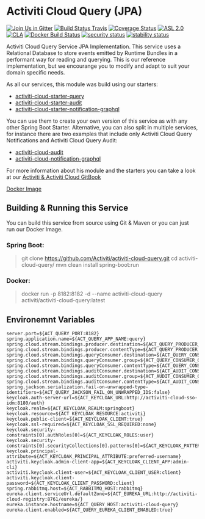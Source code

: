 # Activiti Cloud Query (JPA)

[![Join Us in Gitter](https://badges.gitter.im/Activiti/Activiti7.svg)](https://gitter.im/Activiti/Activiti7?utm_source=badge&utm_medium=badge&utm_campaign=pr-badge&utm_content=badge)
[![Build Status Travis](https://travis-ci.com/Activiti/activiti-cloud-query.svg?branch=master)](https://travis-ci.com/Activiti/activiti-cloud-query)
[![Coverage Status](http://img.shields.io/codecov/c/github/Activiti/activiti-cloud-query/master.svg?maxAge=86400)](https://codecov.io/gh/Activiti/activiti-cloud-query)
[![ASL 2.0](https://img.shields.io/hexpm/l/plug.svg)](https://github.com/Activiti/activiti-cloud-query/blob/master/LICENSE.txt)
[![CLA](https://cla-assistant.io/readme/badge/Activiti/activiti-cloud-query)](https://cla-assistant.io/Activiti/activiti-cloud-query)
[![Docker Build Status](https://img.shields.io/docker/build/activiti/activiti-cloud-query.svg)](https://hub.docker.com/r/activiti/activiti-cloud-query/)
[![security status](https://www.meterian.com/badge/gh/Activiti/activiti-cloud-query/security)](https://www.meterian.com/report/gh/Activiti/activiti-cloud-query)
[![stability status](https://www.meterian.com/badge/gh/Activiti/activiti-cloud-query/stability)](https://www.meterian.com/report/gh/Activiti/activiti-cloud-query)

Activiti Cloud Query Service JPA Implementation. This service uses a Relational Database to store events emitted by Runtime Bundles in a performant way for reading and querying. This is our reference implementation, but we encourange you to modify and adapt to suit your domain specific needs.

As all our services, this module was build using our starters:

  - [activiti-cloud-starter-query](https://github.com/Activiti/activiti-cloud/tree/develop/activiti-cloud-query-service/activiti-cloud-starter-query)
  - [activiti-cloud-starter-audit](https://github.com/Activiti/activiti-cloud/tree/develop/activiti-cloud-audit-service/activiti-audit-starter-query)
  - [activiti-cloud-starter-notification-graphql](https://github.com/Activiti/activiti-cloud/tree/develop/activiti-cloud-notification-graphql-service/activiti-cloud-starter-notification-graphql)

You can use them to create your own version of this service as with any other Spring Boot Starter.
Alternative, you can also split in multiple services, for instance there are two examples that include only Activiti Cloud Query Notifications and Activiti Cloud Query Audit:

- [activiti-cloud-audit](https://github.com/activiti/activiti-cloud-audit)
- [activiti-cloud-notification-graphql](https://github.com/activiti/activiti-cloud-notification-graphql)
 
For more information about his module and the starters you can take a look at our [Activiti & Activiti Cloud GitBook](https://activiti.gitbooks.io/activiti-7-developers-guide/content/components/activiti-cloud-app/QueryService.html)

[Docker Image](https://hub.docker.com/r/activiti/activiti-cloud-query/)

## Building & Running this Service
You can build this service from source using Git & Maven or you can just run our Docker Image. 

### Spring Boot: 
> git clone https://github.com/Activiti/activiti-cloud-query.git
> cd activiti-cloud-query/
> mvn clean install spring-boot:run

### Docker: 
> docker run -p 8182:8182 -d --name activiti-cloud-query activiti/activiti-cloud-query:latest

## Environemnt Variables
```
server.port=${ACT_QUERY_PORT:8182}
spring.application.name=${ACT_QUERY_APP_NAME:query}
spring.cloud.stream.bindings.producer.destination=${ACT_QUERY_PRODUCER_DEST:engineEvents}
spring.cloud.stream.bindings.producer.contentType=${ACT_QUERY_PRODUCER_CONTENT_TYPE:application/json}
spring.cloud.stream.bindings.queryConsumer.destination=${ACT_QUERY_CONSUMER_DEST:engineEvents}
spring.cloud.stream.bindings.queryConsumer.group=${ACT_QUERY_CONSUMER_GROUP:query}
spring.cloud.stream.bindings.queryConsumer.contentType=${ACT_QUERY_CONSUMER_CONTENT_TYPE:application/json}
spring.cloud.stream.bindings.auditConsumer.destination=${ACT_AUDIT_CONSUMER_DEST:engineEvents}
spring.cloud.stream.bindings.auditConsumer.group=${ACT_AUDIT_CONSUMER_GROUP:audit}
spring.cloud.stream.bindings.auditConsumer.contentType=${ACT_AUDIT_CONSUMER_CONTENT_TYPE:application/json}
spring.jackson.serialization.fail-on-unwrapped-type-identifiers=${ACT_QUERY_JACKSON_FAIL_ON_UNWRAPPED_IDS:false}
keycloak.auth-server-url=${ACT_KEYCLOAK_URL:http://activiti-cloud-sso-idm:8180/auth}
keycloak.realm=${ACT_KEYCLOAK_REALM:springboot}
keycloak.resource=${ACT_KEYCLOAK_RESOURCE:activiti}
keycloak.public-client=${ACT_KEYCLOAK_CLIENT:true}
keycloak.ssl-required=${ACT_KEYCLOAK_SSL_REQUIRED:none}
keycloak.security-constraints[0].authRoles[0]=${ACT_KEYCLOAK_ROLES:user}
keycloak.security-constraints[0].securityCollections[0].patterns[0]=${ACT_KEYCLOAK_PATTERNS:/*}
keycloak.principal-attribute=${ACT_KEYCLOAK_PRINCIPAL_ATTRIBUTE:preferred-username}
activiti.keycloak.admin-client-app=${ACT_KEYCLOAK_CLIENT_APP:admin-cli}
activiti.keycloak.client-user=${ACT_KEYCLOAK_CLIENT_USER:client}
activiti.keycloak.client-password=${ACT_KEYCLOAK_CLIENT_PASSWORD:client}
spring.rabbitmq.host=${ACT_RABBITMQ_HOST:rabbitmq}
eureka.client.serviceUrl.defaultZone=${ACT_EUREKA_URL:http://activiti-cloud-registry:8761/eureka/}
eureka.instance.hostname=${ACT_QUERY_HOST:activiti-cloud-query}
eureka.client.enabled=${ACT_QUERY_EUREKA_CLIENT_ENABLED:true}
```
